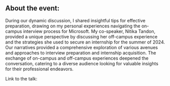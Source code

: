 ## About the event:

During our dynamic discussion, I shared insightful tips for effective preparation, drawing on my personal experiences navigating the on-campus interview process for Microsoft. My co-speaker, Nitika Tandon, provided a unique perspective by discussing her off-campus experience and the strategies she used to secure an internship for the summer of 2024. Our narratives provided a comprehensive exploration of various avenues and approaches to interview preparation and internship acquisition. The exchange of on-campus and off-campus experiences deepened the conversation, catering to a diverse audience looking for valuable insights for their professional endeavors.

Link to the talk: 